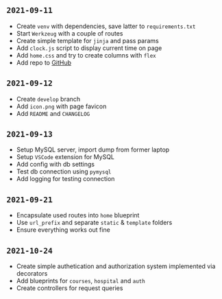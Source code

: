 ## `2021-09-11`
+ Create `venv` with dependencies, save latter to `requirements.txt`
+ Start `Werkzeug` with a couple of routes
+ Create simple template for `jinja` and pass params
+ Add `clock.js` script to display current time on page
+ Add `home.css` and try to create columns with `flex`
+ Add repo to [GitHub](https://github.com/sudotouchwoman/coursework-networking)
## `2021-09-12`
+ Create `develop` branch
+ Add `icon.png` with page favicon
+ Add `README` and `CHANGELOG`
## `2021-09-13`
+ Setup MySQL server, import dump from former laptop
+ Setup `VSCode` extension for MySQL
+ Add config with db settings
+ Test db connection using `pymysql`
+ Add logging for testing connection
## `2021-09-21`
+ Encapsulate used routes into `home` blueprint
+ Use `url_prefix` and separate `static` & `template` folders
+ Ensure everything works out fine
## `2021-10-24`
+ Create simple authetication and authorization system implemented via decorators
+ Add blueprints for `courses`, `hospital` and `auth`
+ Create controllers for request queries

